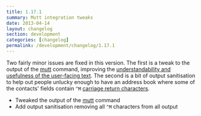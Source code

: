 ```yaml
---
title: 1.17.1
summary: Mutt integration tweaks
date: 2013-04-14
layout: changelog
section: development
categories: [changelog]
permalink: /development/changelog/1.17.1
---
```


Two fairly minor issues are fixed in this version. The first is a tweak to the
output of the [mutt](/documentation/commands/mutt) command, improving the
[understandability and usefulness of the user-facing
text](https://github.com/hnrysmth/ppl/issues/20#issuecomment-16302428). The second is
a bit of output sanitisation to help out people unlucky enough to have an
address book where some of the contacts' fields contain `^M` [carriage return
characters](https://github.com/hnrysmth/ppl/issues/27).

* Tweaked the output of the [mutt](/documentation/commands/mutt) command
* Add output sanitisation removing all `^M` characters from all output
